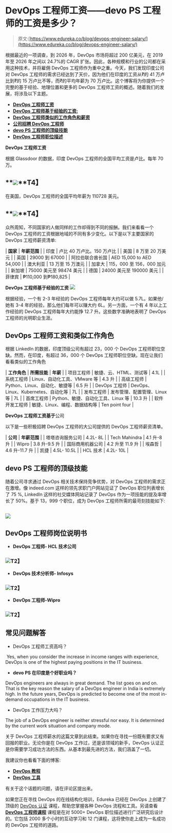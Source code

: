 # DevOps 工程师工资——devo PS 工程师的工资是多少？

> 原文:[https://www.edureka.co/blog/devops-engineer-salary/](https://www.edureka.co/blog/devops-engineer-salary/)

根据最近的一项调查，到 2026 年，DevOps 市场将超过 200 亿美元，在 2019 年至 2026 年之间以 24.7%的 CAGR 扩张。因此，各种规模和行业的公司都在采用这种技术，并将雇佣 DevOps 工程师作为重中之重。今天，我们发现印度公司对 DevOps 工程师的需求已经达到了天价，因为他们在印度的工资从₹的 41 万卢比到₹的 15 万卢比不等，而₹的平均年薪为 70 万卢比。这个博客将为你提供一个完整的基于经验、地理位置和更多的 DevOps 工程师工资的概述。随着我们的发展，将涉及以下主题。

*   [**DevOps 工程师工资**](#India)
*   [**DevOps 工程师基于经验的工资:**](#experience)
*   [**DevOps 工程师类似的工作角色和薪资**](#Roles)
*   [**公司招聘 DevOps 工程师**](#Hiring)
*   [**devo PS 工程师的顶级技能**](#Skills)
*   [**DevOps 工程师职位描述**](#Description)

**DevOps 工程师工资**

根据 Glassdoor 的数据，印度 DevOps 工程师的全国平均工资是卢比。每年 70 万。

## **![](../Images/58dc7138f5b1a359182d146e54805750.png)**T4】

在美国，DevOps 工程师的全国平均年薪为 110728 美元。

## **![](../Images/baeb6827d46d8d6fc45950309a81dd62.png)**T4】

众所周知，不同国家的人做同样的工作却得到不同的报酬。我们来看看一个 DevOps 工程师的工资根据地域的不同有多少变化。以下是以下主要国家的 DevOps 工程师薪资清单:

| **国家** | **年薪范围** |
| 印度 | 卢比 40 万卢比。150 万卢比 |
| 美国 | 8 万至 20 万美元 |
| 英国 | 29000 到 67000 |
| 阿拉伯联合酋长国 | AED 15,000 to AED 54,000 |
| 澳大利亚 | 13 万至 15 万澳元 |
| 加拿大 | 115，000 至 156，000 加元 |
| 新加坡 | 75000 美元至 98474 美元 |
| 德国 | 24000 美元至 190000 美元 |
| 菲律宾 | ₱110,000 到₱180,825 |

**DevOps 工程师基于经验的工资** ![](../Images/34f4ad7deda0d0e5321b775b4c451887.png)

根据经验，一个有 2-3 年经验的 DevOps 工程师每年大约可以做 5.7L。如果他/她有 3-4 年的经验，那么他们每年可以赚大约 6L。另一方面，一个有 4 年以上工作经验的 DevOps 工程师每年大约能挣 12.7 升。这些数字准确地表明了 DevOps 工程师的光明职业生涯。

## **DevOps 工程师工资和类似工作角色**

根据 LinkedIn 的数据，印度顶级公司有超过 23，000 个 DevOps 工程师职位空缺。然而，在印度，有超过 36，000 个 DevOps 工程师职位空缺。现在让我们看看类似的工作角色

| **工作角色** | **所需技能** | **年薪** |
| 项目工程师 | 敏捷、云、HTML、测试等 | 4.1L |
| 系统工程师 | Linux、自动化工具、VMware 等 | 4.3 升 |
| 高级工程师 | Python、Linux、自动化、敏捷等 | 6.5 升 |
| DevOps 工程师 | DevOps、Linux、Kubernetes、自动化等 | 7L |
| 发布工程师 | 发布管理、配置管理、Linux 等 | 7L |
| 首席工程师 | Python、敏捷、自动化工具、Linux 等 | 10.3 升 |
| 软件开发工程师 | 敏捷、Linux、编程、数据结构等 | Ten point four |

**DevOps 工程师工资基于**公司

以下是一些积极招聘 DevOps 工程师的大公司提供的 DevOps 工程师薪资清单。

| **公司** | **年薪范围** |
| 塔塔咨询服务公司 | 4.2L- 8L |
| Tech Mahindra | 4.1 升-8 升 |
| Wipro | 3.8 升-9.5 升 |
| 国际商用机器公司 | 4.2 升至 11.9 升 |
| 埃森哲 | 4.6 升-11.7 升 |
| 凯捷 | 4.5L- 10.5L |
| HCL 技术 | 4.2L- 10L |

## **devo PS 工程师的顶级技能**

随着公司寻求通过 DevOps 相关技术保持竞争优势，对 DevOps 工程师的需求正在激增。像 indeed.com 这样的领先求职门户网站见证了 DevOps 职位列表增长了 75 %, LinkedIn 这样的社交媒体网站记录了 DevOps 作为一项技能的提及率增长了 50%。基于 13，999 个职位，成为 DevOps 工程师所需的最苛刻技能如下:

## ![](../Images/e9aab068fd2e5e3eacb12ab5a77b4386.png)

## **DevOps 工程师岗位说明书**

*   **DevOps 工程师- HCL 技术公司**

### **![](../Images/26c601f30ccd790411a206f51b13fa9d.png)T2】**

*   **DevOps 技术分析师- Infosys**

### **![](../Images/41daadc133f8606b0f61c1c0d95ee701.png)T2】**

*   **DevOps 工程师-Wipro**

### **![](../Images/d6f34a663823ce48a6def309157b18cb.png)T2】**

## **常见问题解答**

*   DevOps 工程师工资高吗？

 Yes, when you consider the increase in income ranges with experience, DevOps is one of the highest paying positions in the IT business.

*   **devo PS 在印度是个好职业吗？**

DevOps engineers are always in great demand. The list goes on and on. That is the key reason the salary of a DevOps engineer in India is extremely high. In the future years, DevOps is predicted to become one of the most in-demand occupations in the IT business.

*   DevOps 工作压力大吗？

The job of a DevOps engineer is neither stressful nor easy. It is determined by the current work situation and company mode.

关于 DevOps 工程师薪水的这篇文章到此结束。如果你在寻找一份既有要求又有回报的职业。无论你是在 DevOps 工作过，还是该领域的新手，DevOps 认证正是你需要学习成功方法的东西。从基本到最先进的方法，我们涵盖了一切。

我建议你也看看下面的博客:

*   **[DevOps 教程](https://www.edureka.co/blog/devops-tutorial)**
*   [**DevOps 工具**](https://www.edureka.co/blog/top-10-devops-tools/)

有关于这个话题的问题，请在评论区提出来。

如果您正在寻找 DevOps 的在线结构化培训，Edureka 已经在 DevOps 上创建了顶级的 [DevOps 认证](https://www.edureka.co/devops-certification-training) 课程，帮助您掌握各种 DevOps 流程和工具。另请查看 [**DevOps 工程师课程**](https://www.edureka.co/masters-program/devops-engineer-training) 课程是在对 5000+ DevOps 职位描述进行广泛研究后设计的。它包括 2000 多个小时的互动学习和 12 门课程，这将使你走上成为一名成功的 DevOps 工程师的道路。
